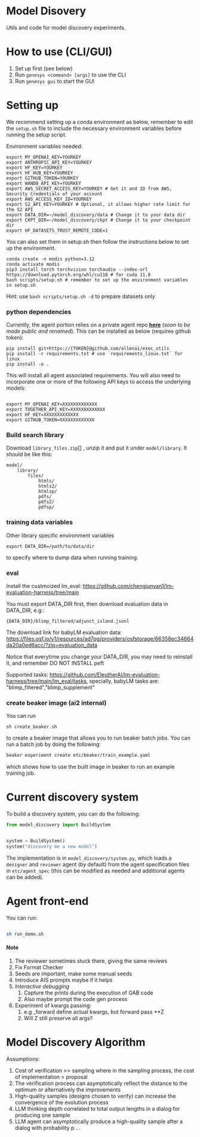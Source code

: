 # Model Disovery 

Utils and code for model discovery experiments. 


# How to use (CLI/GUI)


1. Set up  first (see below)
2. Run `genesys <command> [args]` to use the CLI
3. Run `genesys gui` to start the GUI


# Setting up 


We recommend setting up a conda environment as below, remember to edit the `setup.sh` file to include the necessary environment variables before running the setup script.

Environment variables needed: 
```shell
export MY_OPENAI_KEY=YOURKEY
export ANTHROPIC_API_KEY=YOURKEY
export HF_KEY=YOURKEY
export HF_HUB_KEY=YOURKEY
export GITHUB_TOKEN=YOURKEY
export WANDB_API_KEY=YOURKEY
export AWS_SECRET_ACCESS_KEY=YOURKEY # Get it and ID from AWS, Security Credentials of your account
export AWS_ACCESS_KEY_ID=YOURKEY 
export S2_API_KEY=YOURKEY # Optional, it allows higher rate limit for the S2 API
export DATA_DIR=~/model_discovery/data # Change it to your data dir
export CKPT_DIR=~/model_discovery/ckpt # Change it to your checkpoint dir
export HF_DATASETS_TRUST_REMOTE_CODE=1
```
You can also set them in setup.sh then follow the instructions below to set up the environment.

```shell
conda create -n modis python=3.12
conda activate modis
pip3 install torch torchvision torchaudio --index-url https://download.pytorch.org/whl/cu118 # for cuda 11.8
bash scripts/setup.sh # remember to set up the environment variables in setup.sh
```

Hint: use ```bash scripts/setup.sh -d``` to prepare datasets only

### python dependencies 
Currently, the agent portion relies on a private agent repo [**here**](https://github.com/allenai/exec_utils) (*soon to be made public and renamed*). This can be installed as below (requires github token):
```shell
pip install git+https://{TOKEN}@github.com/allenai/exec_utils
pip install -r requirements.txt # use `requirements_linux.txt` for linux
pip install -e .
```

This will install all agent associated requirements. You will also need to incorporate one or more of the following API
keys to access the underlying models: 
```shell

export MY_OPENAI_KEY=XXXXXXXXXXXXX
export TOGETHER_API_KEY=XXXXXXXXXXXXX
export HF_KEY=XXXXXXXXXXXXX
export GITHUB_TOKEN=XXXXXXXXXXXXX
```

### Build search library

Download `library_files.zip`[] , unzip it and put it under `model/library`. It should be like this: 
```
model/
    library/
        files/
            htmls/
            htmls2/
            htmlsp/
            pdfs/
            pdfs2/
            pdfsp/
```


### training data variables 
Other library specific environment variables 
```
export DATA_DIR=/path/to/data/dir
```
to specify where to dump data when running training. 

### eval 

Install the custmoized lm_eval: https://github.com/chengjunyan1/lm-evaluation-harness/tree/main

You must export DATA_DIR first, then download evaluation data in DATA_DIR, e.g.:
```
{DATA_DIR}/blimp_filtered/adjunct_island.jsonl
```
The download link for babyLM evaluation data: https://files.osf.io/v1/resources/ad7qg/providers/osfstorage/66358ec34664da20a0ed6acc/?zip=evaluation_data 

Notice that everytime you change your DATA_DIR, you may need to reinstall it, and remember DO NOT INSTALL peft

Supported tasks: https://github.com/EleutherAI/lm-evaluation-harness/tree/main/lm_eval/tasks, specially, babyLM tasks are: "blimp_filtered","blimp_supplement"

### create beaker image (ai2 internal) 
You can run 
```
sh create_beaker.sh 
```
to create a beaker image that allows you to run beaker batch jobs. You
can run a batch job by doing the following: 
```bash 
beaker experiment create etc/beaker/train_example.yaml

```
which shows how to use the built image in beaker to run an example
training job. 

# Current discovery system 

To build a discovery system, you can do the following: 
```python
from model_discovery import BuildSystem 


system = BuildSystem() 
system("discovery me a new model") 
```
The implementation is in `model_discovery/system.py`, which loads a `designer` and `reviewer` agent (by default) from the agent specification files in `etc/agent_spec` (this can be modified as needed and additional agents can be added). 

# Agent front-end 

You can run: 
```bash

sh run_demo.sh
```





#### Note 


1. The reviewer sometimes stuck there, giving the same reviews
2. Fix Format Checker
3. Seeds are important, make some manual seeds
4. Introduce AIS prompts maybe if it helps
5. *Interactive debugging*
   1. Capture the prints during the execution of GAB code
   2. Also maybe prompt the code gen process
6. Experiment of kwargs passing:
   1. e.g _forward define actual kwargs, but forward pass **Z
   2. Will Z still preserve all args?


# Model Discovery Algorithm

Assumptions:
1. Cost of verification >> sampling where in the sampling process, the cost of implementation > proposal
2. The verification process can asymptotically reflect the distance to the optimum or alternatively the improvements
3. High-quality samples (designs chosen to verify) can increase the convergence of the evolution process
4. LLM thinking depth correlated to total output lengths in a dialog for producing one sample
5. LLM agent can asymptotically produce a high-quality sample after a dialog with probability p
...
